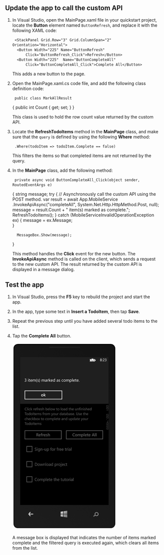 ## <a name="update-app"></a>Update the app to call the custom API
1. In Visual Studio, open the MainPage.xaml file in your quickstart project, locate the **Button** element named `ButtonRefresh`, and replace it with the following XAML code: 

        <StackPanel Grid.Row="3" Grid.ColumnSpan="2" Orientation="Horizontal">
         <Button Width="225" Name="ButtonRefresh" 
             Click="ButtonRefresh_Click">Refresh</Button>
         <Button Width="225"  Name="ButtonCompleteAll" 
             Click="ButtonCompleteAll_Click">Complete All</Button>
     </StackPanel>

    This adds a new button to the page. 

2. Open the MainPage.xaml.cs code file, and add the following class definition code:

        public class MarkAllResult
     {
         public int Count { get; set; }
     }

    This class is used to hold the row count value returned by the custom API. 

3. Locate the **RefreshTodoItems** method in the **MainPage** class, and make sure that the `query` is defined by using the following **Where** method:

        .Where(todoItem => todoItem.Complete == false)

    This filters the items so that completed items are not returned by the query.

4. In the **MainPage** class, add the following method:

        private async void ButtonCompleteAll_Click(object sender, RoutedEventArgs e)
     {
         string message;
         try
         {
             // Asynchronously call the custom API using the POST method. 
             var result = await App.MobileService
                 .InvokeApiAsync<MarkAllResult>("completeAll", 
                 System.Net.Http.HttpMethod.Post, null);
             message =  result.Count + " item(s) marked as complete.";
             RefreshTodoItems();
         }
         catch (MobileServiceInvalidOperationException ex)
         {
             message = ex.Message;                
         }

         MessageBox.Show(message);  
     }

    This method handles the **Click** event for the new button. The **InvokeApiAsync** method is called on the client, which sends a request to the new custom API. The result returned by the custom API is displayed in a message dialog.


## <a name="test-app"></a>Test the app
1. In Visual Studio, press the **F5** key to rebuild the project and start the app.

2. In the app, type some text in **Insert a TodoItem**, then tap **Save**.

3. Repeat the previous step until you have added several todo items to the list.

4. Tap the **Complete All** button.

      ![](./media/mobile-services-windows-phone-call-custom-api/mobile-custom-api-windows-phone-completed.png)

    A message box is displayed that indicates the number of items marked complete and the filtered query is executed again, which clears all items from the list.


